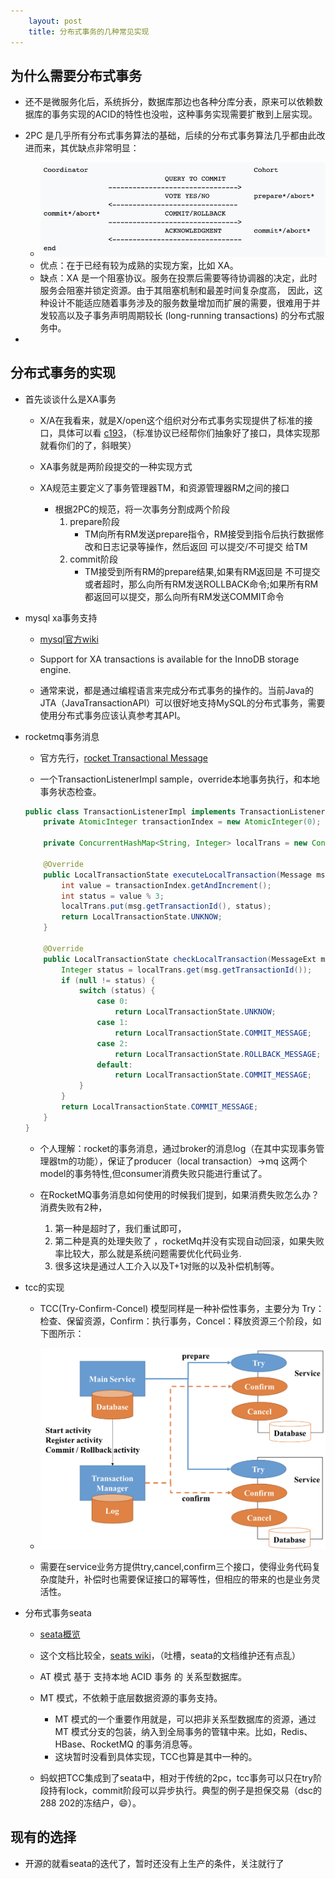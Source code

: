 ```yaml
---
    layout: post
    title: 分布式事务的几种常见实现
---
```


## 为什么需要分布式事务

- 还不是微服务化后，系统拆分，数据库那边也各种分库分表，原来可以依赖数据库的事务实现的ACID的特性也没啦，这种事务实现需要扩散到上层实现。

- 2PC 是几乎所有分布式事务算法的基础，后续的分布式事务算法几乎都由此改进而来，其优缺点非常明显：
    * ![2pc](../images/2pc.png)
    * 优点：在于已经有较为成熟的实现方案，比如 XA。
    * 缺点：XA 是一个阻塞协议。服务在投票后需要等待协调器的决定，此时服务会阻塞并锁定资源。由于其阻塞机制和最差时间复杂度高， 因此，这种设计不能适应随着事务涉及的服务数量增加而扩展的需要，很难用于并发较高以及子事务声明周期较长 (long-running transactions) 的分布式服务中。

- 

## 分布式事务的实现
- 首先谈谈什么是XA事务
    * X/A在我看来，就是X/open这个组织对分布式事务实现提供了标准的接口，具体可以看 [c193](../file/c193-xa.pdf)，（标准协议已经帮你们抽象好了接口，具体实现那就看你们的了，斜眼笑）

    * XA事务就是两阶段提交的一种实现方式
    * XA规范主要定义了事务管理器TM，和资源管理器RM之间的接口
        - 根据2PC的规范，将一次事务分割成两个阶段
            1. prepare阶段
                - TM向所有RM发送prepare指令，RM接受到指令后执行数据修改和日志记录等操作，然后返回 可以提交/不可提交 给TM
            2. commit阶段
                - TM接受到所有RM的prepare结果,如果有RM返回是 不可提交 或者超时，那么向所有RM发送ROLLBACK命令;如果所有RM都返回可以提交，那么向所有RM发送COMMIT命令          

- mysql xa事务支持
    * [mysql官方wiki](https://dev.mysql.com/doc/refman/5.7/en/xa.html?spm=a2c4e.11153940.blogcont283392.10.17041284mU5BRh)

    * Support for XA transactions is available for the InnoDB storage engine. 

    * 通常来说，都是通过编程语言来完成分布式事务的操作的。当前Java的JTA（JavaTransactionAPI）可以很好地支持MySQL的分布式事务，需要使用分布式事务应该认真参考其API。

- rocketmq事务消息

    * 官方先行，[rocket Transactional Message](https://rocketmq.apache.org/rocketmq/the-design-of-transactional-message/)

    * 一个TransactionListenerImpl sample，override本地事务执行，和本地事务状态检查。  
       
    ```java
    public class TransactionListenerImpl implements TransactionListener {
        private AtomicInteger transactionIndex = new AtomicInteger(0);

        private ConcurrentHashMap<String, Integer> localTrans = new ConcurrentHashMap<>();

        @Override
        public LocalTransactionState executeLocalTransaction(Message msg, Object arg) {
            int value = transactionIndex.getAndIncrement();
            int status = value % 3;
            localTrans.put(msg.getTransactionId(), status);
            return LocalTransactionState.UNKNOW;
        }

        @Override
        public LocalTransactionState checkLocalTransaction(MessageExt msg) {
            Integer status = localTrans.get(msg.getTransactionId());
            if (null != status) {
                switch (status) {
                    case 0:
                        return LocalTransactionState.UNKNOW;
                    case 1:
                        return LocalTransactionState.COMMIT_MESSAGE;
                    case 2:
                        return LocalTransactionState.ROLLBACK_MESSAGE;
                    default:
                        return LocalTransactionState.COMMIT_MESSAGE;
                }
            }
            return LocalTransactionState.COMMIT_MESSAGE;
        }
    }
    
    ```

    * 个人理解：rocket的事务消息，通过broker的消息log（在其中实现事务管理器tm的功能），保证了producer（local transaction）->mq 这两个model的事务特性,但consumer消费失败只能进行重试了。

    * 在RocketMQ事务消息如何使用的时候我们提到，如果消费失败怎么办？消费失败有2种，
        1. 第一种是超时了，我们重试即可，
        2. 第二种是真的处理失败了 ，rocketMq并没有实现自动回滚，如果失败率比较大，那么就是系统问题需要优化代码业务.
        3. 很多这块是通过人工介入以及T+1对账的以及补偿机制等。


- tcc的实现
    * TCC(Try-Confirm-Concel) 模型同样是一种补偿性事务，主要分为 Try：检查、保留资源，Confirm：执行事务，Concel：释放资源三个阶段，如下图所示：
    * ![tcc图解](../images/tcc.png)

    * 需要在service业务方提供try,cancel,confirm三个接口，使得业务代码复杂度陡升，补偿时也需要保证接口的幂等性，但相应的带来的也是业务灵活性。

- 分布式事务seata
    * [seata概览](https://github.com/seata/seata/wiki/%E6%A6%82%E8%A7%88)
    * 这个文档比较全，[seats wiki](https://github.com/seata/awesome-seata/tree/master/wiki/zh-cn)，（吐槽，seata的文档维护还有点乱）

    * AT 模式 基于 支持本地 ACID 事务 的 关系型数据库。

    * MT 模式，不依赖于底层数据资源的事务支持。
        - MT 模式的一个重要作用就是，可以把非关系型数据库的资源，通过 MT 模式分支的包装，纳入到全局事务的管辖中来。比如，Redis、HBase、RocketMQ 的事务消息等。
        - 这块暂时没看到具体实现，TCC也算是其中一种的。

    * 蚂蚁把TCC集成到了seata中，相对于传统的2pc，tcc事务可以只在try阶段持有lock，commit阶段可以异步执行。典型的例子是担保交易（dsc的288 202的冻结户，😄）。

## 现有的选择
* 开源的就看seata的迭代了，暂时还没有上生产的条件，关注就行了








